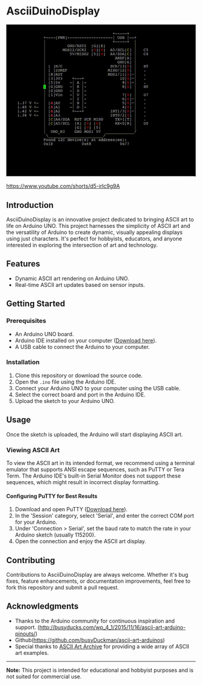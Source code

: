 # AsciiDuinoDisplay
![image](./pic/AsciiDuinoDisplay.gif)

https://www.youtube.com/shorts/d5-irlc9g9A

## Introduction
AsciiDuinoDisplay is an innovative project dedicated to bringing ASCII art to life on Arduino UNO. This project harnesses the simplicity of ASCII art and the versatility of Arduino to create dynamic, visually appealing displays using just characters. It's perfect for hobbyists, educators, and anyone interested in exploring the intersection of art and technology.

## Features
- Dynamic ASCII art rendering on Arduino UNO.
- Real-time ASCII art updates based on sensor inputs.

## Getting Started
### Prerequisites
- An Arduino UNO board.
- Arduino IDE installed on your computer ([Download here](https://www.arduino.cc/en/Main/Software)).
- A USB cable to connect the Arduino to your computer.

### Installation
1. Clone this repository or download the source code.
2. Open the `.ino` file using the Arduino IDE.
3. Connect your Arduino UNO to your computer using the USB cable.
4. Select the correct board and port in the Arduino IDE.
5. Upload the sketch to your Arduino UNO.

## Usage
Once the sketch is uploaded, the Arduino will start displaying ASCII art.

### Viewing ASCII Art
To view the ASCII art in its intended format, we recommend using a terminal emulator that supports ANSI escape sequences, such as PuTTY or Tera Term. The Arduino IDE's built-in Serial Monitor does not support these sequences, which might result in incorrect display formatting.

#### Configuring PuTTY for Best Results
1. Download and open PuTTY ([Download here](https://www.putty.org/)).
2. In the 'Session' category, select 'Serial', and enter the correct COM port for your Arduino.
3. Under 'Connection > Serial', set the baud rate to match the rate in your Arduino sketch (usually 115200).
4. Open the connection and enjoy the ASCII art display.

## Contributing
Contributions to AsciiDuinoDisplay are always welcome. Whether it's bug fixes, feature enhancements, or documentation improvements, feel free to fork this repository and submit a pull request.

## Acknowledgments
- Thanks to the Arduino community for continuous inspiration and support. (http://busyducks.com/wp_4_1/2015/11/16/ascii-art-arduino-pinouts/)
- Github(https://github.com/busyDuckman/ascii-art-arduinos)
- Special thanks to [ASCII Art Archive](https://www.asciiart.eu/) for providing a wide array of ASCII art examples.

---

**Note:** This project is intended for educational and hobbyist purposes and is not suited for commercial use.
